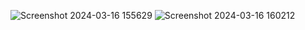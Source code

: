 ![Screenshot 2024-03-16 155629](https://github.com/GauravNegi-897/Search-Engine/assets/82068682/0aae7095-0218-4ec7-b6d7-0e9324ce2320)
![Screenshot 2024-03-16 160212](https://github.com/GauravNegi-897/Search-Engine/assets/82068682/e3dfdec0-3f84-46f7-95b7-441ded934f4a)
